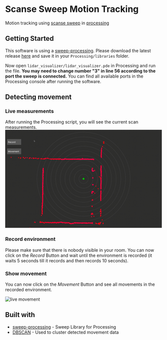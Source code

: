 # Scanse Sweep Motion Tracking
Motion tracking using [scanse sweep](http://scanse.io/) in [processing](https://processing.org/)

## Getting Started
This software is using a  [sweep-processing](https://github.com/cansik/sweep-processing). Please download the latest release [here](https://github.com/cansik/sweep-processing/releases) and save it in your `Processing/libraries` folder.

Now open `lidar_visualizer/lidar_visualizer.pde` in Processing and run the file. __You may need to change number "3" in line 56 according to the port the sweep is connected.__ You can find all available ports in the Processing console after running the software.

## Detecting movement
### Live measurements
After running the Processing script, you will see the current scan measurements.
![live recording](movement.gif)

### Record environment
Please make sure that there is nobody visible in your room. You can now click on the _Record_ Button and wait until the environment is recorded (it waits 5 seconds till it records and then records 10 seconds).

### Show movement
You can now click on the _Movement_ Button and see all movements in the recorded environment.

 ![live movement](movement_detected.gif)

 ## Built with
 - [sweep-processing](https://github.com/cansik/sweep-processing) - Sweep Library for Processing
 - [DBSCAN](https://github.com/chrfrantz/DBSCAN) - Used to cluster detected movement data
